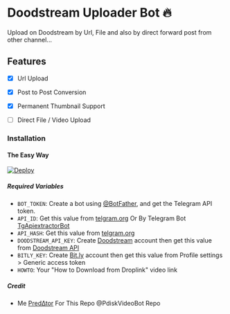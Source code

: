 # Doodstream Uploader Bot 🔥

Upload on Doodstream by Url, File and also by direct forward post from other channel...

## Features

- [x] Url Upload

- [x] Post to Post Conversion

- [x] Permanent Thumbnail Support

- [ ] Direct File / Video Upload

### Installation

#### The Easy Way

[![Deploy](https://www.herokucdn.com/deploy/button.svg)](https://www.heroku.com/deploy?template=https://github.com/PredatorHackerzZ/DoodstreamVideobot)

##### Required Variables

- `BOT_TOKEN`: Create a bot using [@BotFather](https://telegram.dog/BotFather), and get the Telegram API token.
- `API_ID`: Get this value from [telgram.org](https://my.telegram.org/apps) Or By Telegram Bot [TgApiextractorBot](https://telegram.dog/TgApiextractorBot)
- `API_HASH`: Get this value from [telgram.org](https://my.telegram.org/apps)
- `DOODSTREAM_API_KEY`: Create [Doodstream](https://doodstream.com/join/s3s3m45tculn) account then get this value from [Doodstream API](https://doodstream.com/api-docs)
- `BITLY_KEY`: Create [Bit.ly](https://bitly.com/a/sign_in) account then get this value from Profile settings > Generic access token
- `HOWTO`: Your "How to Download from Droplink" video link

##### Credit

- Me [Pred∆tor](https://github.com/PredatorHackerzZ) For This Repo @PdiskVideoBot Repo

